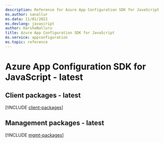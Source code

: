 ```yaml
---
description: Reference for Azure App Configuration SDK for JavaScript
ms.author: sanallur
ms.data: 11/01/2022
ms.devlang: javascript
author: HarshaNalluru
title: Azure App Configuration SDK for JavaScript
ms.service: appconfiguration
ms.topic: reference
---
```

# Azure App Configuration SDK for JavaScript - latest

## Client packages - latest
[!INCLUDE [client-packages](app-configuration-client-index.md)]
## Management packages - latest
[!INCLUDE [mgmt-packages](app-configuration-mgmt-index.md)]